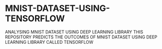 # MNIST-DATASET-USING-TENSORFLOW
ANALYSING MNIST DATASET USING DEEP LEARNING LIBRARY
THIS REPOSITORY PREDICTS THE OUTCOMES OF MNIST DATASET USING DEEP LEARNING LIBRARY CALLED TENSORFLOW
